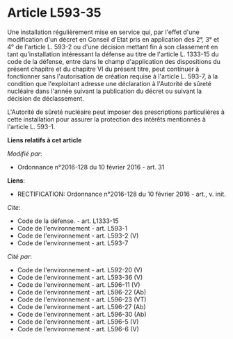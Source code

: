 # Article L593-35

Une installation régulièrement mise en service qui, par l'effet d'une modification d'un décret en Conseil d'Etat pris en
application des 2°, 3° et 4° de l'article L. 593-2 ou d'une décision mettant fin à son classement en tant qu'installation
intéressant la défense au titre de l'article L. 1333-15 du code de la défense, entre dans le champ d'application des
dispositions du présent chapitre et du chapitre VI du présent titre, peut continuer à fonctionner sans l'autorisation de
création requise à l'article L. 593-7, à la condition que l'exploitant adresse une déclaration à l'Autorité de sûreté
nucléaire dans l'année suivant la publication du décret ou suivant la décision de déclassement. 

L'Autorité de sûreté nucléaire peut imposer des prescriptions particulières à cette installation pour assurer la protection
des intérêts mentionnés à l'article L. 593-1.

**Liens relatifs à cet article**

_Modifié par_:

  - Ordonnance n°2016-128 du 10 février 2016 - art. 31

**Liens**:

  - RECTIFICATION: Ordonnance n°2016-128 du 10 février 2016 - art., v. init.

_Cite_:

  - Code de la défense. - art. L1333-15
  - Code de l'environnement - art. L593-1
  - Code de l'environnement - art. L593-2 (V)
  - Code de l'environnement - art. L593-7

_Cité par_:

  - Code de l'environnement - art. L592-20 (V)
  - Code de l'environnement - art. L593-36 (V)
  - Code de l'environnement - art. L596-11 (V)
  - Code de l'environnement - art. L596-22 (Ab)
  - Code de l'environnement - art. L596-23 (VT)
  - Code de l'environnement - art. L596-27 (Ab)
  - Code de l'environnement - art. L596-30 (Ab)
  - Code de l'environnement - art. L596-5 (V)
  - Code de l'environnement - art. L596-6 (V)
